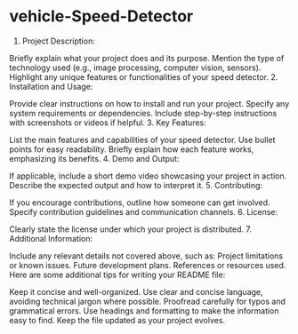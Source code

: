 # vehicle-Speed-Detector

1. Project Description:

Briefly explain what your project does and its purpose.
Mention the type of technology used (e.g., image processing, computer vision, sensors).
Highlight any unique features or functionalities of your speed detector.
2. Installation and Usage:

Provide clear instructions on how to install and run your project.
Specify any system requirements or dependencies.
Include step-by-step instructions with screenshots or videos if helpful.
3. Key Features:

List the main features and capabilities of your speed detector.
Use bullet points for easy readability.
Briefly explain how each feature works, emphasizing its benefits.
4. Demo and Output:

If applicable, include a short demo video showcasing your project in action.
Describe the expected output and how to interpret it.
5. Contributing:

If you encourage contributions, outline how someone can get involved.
Specify contribution guidelines and communication channels.
6. License:

Clearly state the license under which your project is distributed.
7. Additional Information:

Include any relevant details not covered above, such as:
Project limitations or known issues.
Future development plans.
References or resources used.
Here are some additional tips for writing your README file:

Keep it concise and well-organized.
Use clear and concise language, avoiding technical jargon where possible.
Proofread carefully for typos and grammatical errors.
Use headings and formatting to make the information easy to find.
Keep the file updated as your project evolves.
